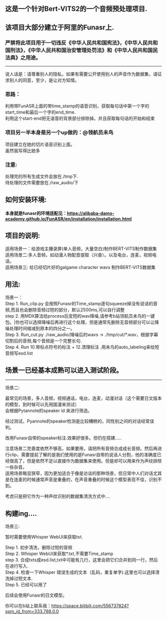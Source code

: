 ## 这是一个针对Bert-VITS2的一个音频预处理项目.

该项目大部分建立于阿里的Funasr上.<br>
---
### 严禁将此项目用于一切违反《中华人民共和国宪法》，《中华人民共和国刑法》，《中华人民共和国治安管理处罚法》和《中华人民共和国民法典》之用途。

---

说人话是：请尊重别人的隐私，如果有需要公开使用别人的声音作为数据集，请征求别人的同意，至少，是让对方知情。



### 思路：<br>

利用带FunASR上面的带time_stamp的语音识别，获取每句话中第一个字的start_time和最后一个字的end_time.<br>
利用这个start-end把无语音的背景部分排除掉。并且获取每句话的开始和结束<br>

### 项目另一半本身是另一个up做的：@领航员未鸟
项目建立在她的切片语音识别上面。<br>
虽然我写得比她多 <br>
### 注意:

处理完的所有生成文件会放在./tmp下.<br>
待处理的文件需要放在./raw_audio/下<br>

## 如何安装环境:

#### 本身就是funasr的环境适配见：https://alibaba-damo-academy.github.io/FunASR/en/installation/installation.html
## 项目的说明:
适用场景一：给游戏主播录屏(单人音频，大量空白)制作BERT-VITS制作数据集<br>
适用场景二:多人音频，如动漫人物配音提取（兴奋）。以及电台，连麦，视频电话。<br>
适用场景三: 给已经切片好的galgame character wavs 制作BERT-VITS数据集<br>

## 用法:

场景一：<br>
Step 1. Run_clip.py 会按照Funasr的Time_stamp逐句squeeze掉没有说话的音频,而且也会删除音频过短的部分，默认2500ms,可以自行调整 <br>
step 2. 用MDX算法给process后变短的wav降噪,请参考b站领航员未鸟的一键包。|你也可以选择降噪后再进行这个处理，但是通常先删除无音频部分可以让降噪处理时间缩减到原本的四分之一。<br>
Step 3. Run_cut.py  ./raw_audio/降噪后的wavs -> ./tmp/cut/*.wav，根据字幕切割后的音频,每个音频是一个完整长句.<br>
Step 4. Run 10.带标点符号的标注 + 12.清理标注 .用未鸟的auto_labeling来给短音频写esd.list<br>
## 场景一已经基本成熟可以进入测试阶段。
---

场景二:<br>

最常见的场景，多人音频，视频通话，电台，连麦，动漫对话（这个需要日文版本的模型，到时候可以先用国漫来测试）<br>
会根据Pytannote的speaker id 来进行筛选。<br>

经过测试，Pyannote的speaker检测是比较糟糕的，同性别之间的对话经常误判。<br>

改用Funasr自带的speaker标注.效果好很多。但仍在搭建.....<br>

注意场景二完善度依然不够高，如果要用，请把所有音频合成成长音频。然后再进行clip，需要提前了解的是我们使用的是Funasr自带的说话人分割，他的准确度已经很高了，但是依然不足以直接作为数据集来使用。但是却可以用来作为声纹排除一些杂音。<br>
适用场景略显狭窄，因为更加适合于像是访谈的那种场景，但日常中人们对话尤其是在连麦的时候通常声音是重叠的，在声音重叠的时候这个模型表现不佳，识别不到。<br>

考虑只是把它作为一种声纹识别的数据集清洗方式中....<br>


构建ing....
---

场景三:<br>

暂时需要使用Whisper WebUI来获取txt.

Step 1. 初步清洗，删除过短的音频<br>
Step 2. Whisper WebUI来获取*.txt,不需要Time_stamp<br>
step 3. 合成txts成esd.list,txt中可能有几行，这里会把它们合并到同一行，然后在进行写入.<br>
Step 4. 检查一下Whisper 错误生成的文本（乱码，重复单字).这里也可以选择清洗掉过短文本.<br>
Step 5. 已经可以用了<br>

后续会使用Funasr的日文模型。

你可以在b站上联系我：https://space.bilibili.com/556737824?spm_id_from=333.788.0.0
